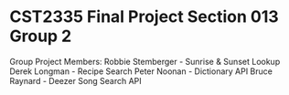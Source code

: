 # CST2335 Final Project Section 013 Group 2
Group Project Members:
Robbie Stemberger - Sunrise & Sunset Lookup
Derek Longman - Recipe Search
Peter Noonan - Dictionary API
Bruce Raynard - Deezer Song Search API